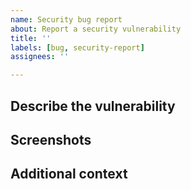 ```yaml
---
name: Security bug report
about: Report a security vulnerability
title: ''
labels: [bug, security-report]
assignees: ''

---
```


## Describe the vulnerability

<!-- A clear and concise description of what the vulnerability is.  
If you have any links to CVC's or blogs explaining the issues, please share. -->

## Screenshots

<!-- If applicable, add screenshots to help explain your problem. -->

## Additional context

<!-- Add any other context about the problem here. -->
